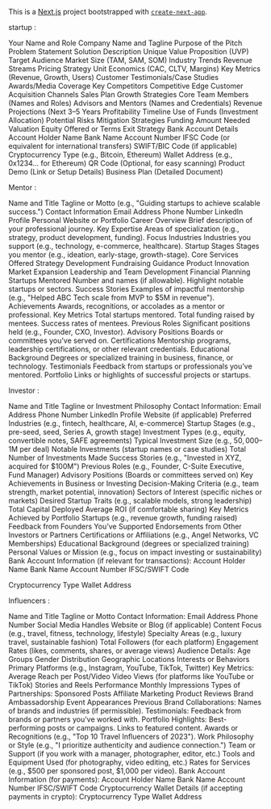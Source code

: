 This is a [Next.js](https://nextjs.org/) project bootstrapped
with [`create-next-app`](https://github.com/vercel/next.js/tree/canary/packages/create-next-app).

startup :

Your Name and Role
Company Name and Tagline
Purpose of the Pitch
Problem Statement
Solution Description
Unique Value Proposition (UVP)
Target Audience
Market Size (TAM, SAM, SOM)
Industry Trends
Revenue Streams
Pricing Strategy
Unit Economics (CAC, CLTV, Margins)
Key Metrics (Revenue, Growth, Users)
Customer Testimonials/Case Studies
Awards/Media Coverage
Key Competitors
Competitive Edge
Customer Acquisition Channels
Sales Plan
Growth Strategies
Core Team Members (Names and Roles)
Advisors and Mentors (Names and Credentials)
Revenue Projections (Next 3–5 Years
Profitability Timeline
Use of Funds (Investment Allocation)
Potential Risks
Mitigation Strategies
Funding Amount Needed
Valuation
Equity Offered or Terms
Exit Strategy
Bank Account Details
Account Holder Name
Bank Name
Account Number
IFSC Code (or equivalent for international transfers)
SWIFT/BIC Code (if applicable)
Cryptocurrency Type (e.g., Bitcoin, Ethereum)
Wallet Address (e.g., 0x1234... for Ethereum)
QR Code (Optional, for easy scanning)
Product Demo (Link or Setup Details)
Business Plan (Detailed Document)

Mentor :

Name and Title
Tagline or Motto (e.g., "Guiding startups to achieve scalable success.")
Contact Information
Email Address
Phone Number
LinkedIn Profile
Personal Website or Portfolio
Career Overview
Brief description of your professional journey.
Key Expertise
Areas of specialization (e.g., strategy, product development, funding).
Focus Industries
Industries you support (e.g., technology, e-commerce, healthcare).
Startup Stages
Stages you mentor (e.g., ideation, early-stage, growth-stage).
Core Services Offered
Strategy Development
Fundraising Guidance
Product Innovation
Market Expansion
Leadership and Team Development
Financial Planning
Startups Mentored
Number and names (if allowable).
Highlight notable startups or sectors.
Success Stories
Examples of impactful mentorship (e.g., "Helped ABC Tech scale from MVP to $5M in revenue").
Achievements
Awards, recognitions, or accolades as a mentor or professional.
Key Metrics
Total startups mentored.
Total funding raised by mentees.
Success rates of mentees.
Previous Roles
Significant positions held (e.g., Founder, CXO, Investor).
Advisory Positions
Boards or committees you’ve served on.
Certifications
Mentorship programs, leadership certifications, or other relevant credentials.
Educational Background
Degrees or specialized training in business, finance, or technology.
Testimonials
Feedback from startups or professionals you’ve mentored.
Portfolio
Links or highlights of successful projects or startups.

Investor :

Name and Title
Tagline or Investment Philosophy
Contact Information:
Email Address
Phone Number
LinkedIn Profile
Website (if applicable)
Preferred Industries (e.g., fintech, healthcare, AI, e-commerce)
Startup Stages (e.g., pre-seed, seed, Series A, growth stage)
Investment Types (e.g., equity, convertible notes, SAFE agreements)
Typical Investment Size (e.g., $50,000–$1M per deal)
Notable Investments (startup names or case studies)
Total Number of Investments Made
Success Stories (e.g., "Invested in XYZ, acquired for $100M")
Previous Roles (e.g., Founder, C-Suite Executive, Fund Manager)
Advisory Positions (Boards or committees served on)
Key Achievements in Business or Investing
Decision-Making Criteria (e.g., team strength, market potential, innovation)
Sectors of Interest (specific niches or markets)
Desired Startup Traits (e.g., scalable models, strong leadership)
Total Capital Deployed
Average ROI (if comfortable sharing)
Key Metrics Achieved by Portfolio Startups (e.g., revenue growth, funding raised)
Feedback from Founders You’ve Supported
Endorsements from Other Investors or Partners
Certifications or Affiliations (e.g., Angel Networks, VC Memberships)
Educational Background (degrees or specialized training)
Personal Values or Mission (e.g., focus on impact investing or sustainability)
Bank Account Information (if relevant for transactions):
Account Holder Name
Bank Name
Account Number
IFSC/SWIFT Code

Cryptocurrency Type
Wallet Address

Influencers :

Name and Title
Tagline or Motto
Contact Information:
Email Address
Phone Number
Social Media Handles
Website or Blog (if applicable)
Content Focus (e.g., travel, fitness, technology, lifestyle)
Specialty Areas (e.g., luxury travel, sustainable fashion)
Total Followers (for each platform)
Engagement Rates (likes, comments, shares, or average views)
Audience Details:
Age Groups
Gender Distribution
Geographic Locations
Interests or Behaviors
Primary Platforms (e.g., Instagram, YouTube, TikTok, Twitter)
Key Metrics:
Average Reach per Post/Video
Video Views (for platforms like YouTube or TikTok)
Stories and Reels Performance
Monthly Impressions
Types of Partnerships:
Sponsored Posts
Affiliate Marketing
Product Reviews
Brand Ambassadorship
Event Appearances
Previous Brand Collaborations:
Names of brands and industries (if permissible).
Testimonials:
Feedback from brands or partners you've worked with.
Portfolio Highlights:
Best-performing posts or campaigns.
Links to featured content.
Awards or Recognitions (e.g., "Top 10 Travel Influencers of 2023").
Work Philosophy or Style (e.g., "I prioritize authenticity and audience connection.")
Team or Support (if you work with a manager, photographer, editor, etc.)
Tools and Equipment Used (for photography, video editing, etc.)
Rates for Services (e.g., $500 per sponsored post, $1,000 per video).
Bank Account Information (for payments):
Account Holder Name
Bank Name
Account Number
IFSC/SWIFT Code
Cryptocurrency Wallet Details (if accepting payments in crypto):
Cryptocurrency Type
Wallet Address
